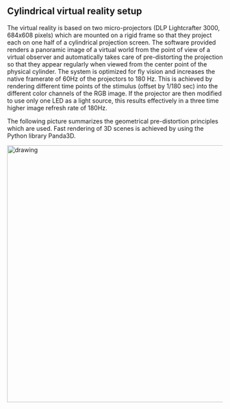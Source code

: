 ## Cylindrical virtual reality setup

The virtual reality is based on two micro-projectors (DLP Lightcrafter 3000, 684x608 pixels) which are mounted on a rigid frame so that they project each on one half of a cylindrical projection screen. The software provided renders a panoramic image of a virtual world from the point of view of a virtual observer and automatically takes care of pre-distorting the projection so that they appear regularly when viewed from the center point of the physical cylinder. The system is optimized for fly vision and increases the native framerate of 60Hz of the projectors to 180 Hz. This is achieved by rendering different time points of the stimulus (offset by 1/180 sec) into the different color channels of the RGB image. If the projector are then modified to use only one LED as a light source, this results effectively in a three time higher image refresh rate of 180Hz.

The following picture summarizes the geometrical pre-distortion principles which are used. Fast rendering of 3D scenes is achieved by using the Python library Panda3D.

<img src="https://github.com/michi-d/cyl_virtual_reality/doc/virtual_worlds.png" alt="drawing" width="600"/>
